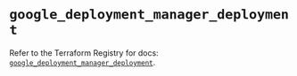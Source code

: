 # `google_deployment_manager_deployment`

Refer to the Terraform Registry for docs: [`google_deployment_manager_deployment`](https://registry.terraform.io/providers/hashicorp/google/6.40.0/docs/resources/deployment_manager_deployment).
